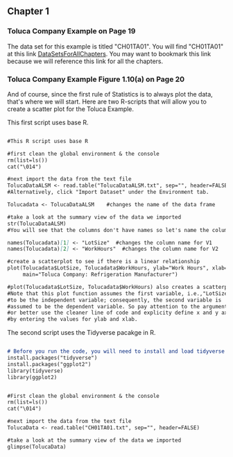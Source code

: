 
## Chapter 1

### Toluca Company Example on Page 19

The data set for this example is titled "CH01TA01". You will find "CH01TA01" at this link [DataSetsForAllChapters](https://github.com/leylaozsen/alrm.github.io/blob/master/Chapter1/README.md). You may want to bookmark this link because we will reference this link for all the chapters. 

### Toluca Company Example Figure 1.10(a) on Page 20 
And of course, since the first rule of Statistics is to always plot the data, that's where we will start. Here are two R-scripts that will allow you to create a scatter plot for the Toluca Example. 

This first script uses base R. 
```markdown

#This R script uses base R

#first clean the global environment & the console 
rm(list=ls())
cat("\014")

#next import the data from the text file
TolucaDataALSM <- read.table("TolucaDataALSM.txt", sep="", header=FALSE)
#Alternatively, click "Import Dataset" under the Environment tab. 

Tolucadata <- TolucaDataALSM    #changes the name of the data frame

#take a look at the summary view of the data we imported
str(TolucaDataALSM)
#You will see that the columns don't have names so let's name the columns

names(Tolucadata)[1] <- "LotSize"  #changes the column name for V1
names(Tolucadata)[2] <- "WorkHours"  #changes the column name for V2

#create a scatterplot to see if there is a linear relationship
plot(Tolucadata$LotSize, Tolucadata$WorkHours, ylab="Work Hours", xlab="LotSize",
     main="Toluca Company: Refrigeration Manufacturer") 

#plot(Tolucadata$LotSize, Tolucadata$WorkHours) also creates a scatterplot. 
#Note that this plot function assumes the first variable, i.e.,"LotSize", 
#to be the independent variable; consequently, the second variable is 
#assumed to be the dependent variable. So pay attention to the arguments 
#or better use the cleaner line of code and explicity define x and y axis
#by entering the values for ylab and xlab. 
``` 


The second script uses the Tidyverse pacakge in R. 

```markdown

# Before you run the code, you will need to install and load tidyverse and ggplot2 packages 
install.packages("tidyverse")
install.packages("ggplot2")
library(tidyverse)
library(ggplot2)


#First clean the global environment & the console 
rm(list=ls())
cat("\014")

#next import the data from the text file
TolucaData <- read.table("CH01TA01.txt", sep="", header=FALSE)

#take a look at the summary view of the data we imported
glimpse(TolucaData)



```

